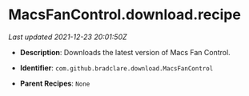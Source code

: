 # MacsFanControl.download.recipe

_Last updated 2021-12-23 20:01:50Z_

- **Description**: Downloads the latest version of Macs Fan Control.

- **Identifier**: `com.github.bradclare.download.MacsFanControl`

- **Parent Recipes**: `None`
